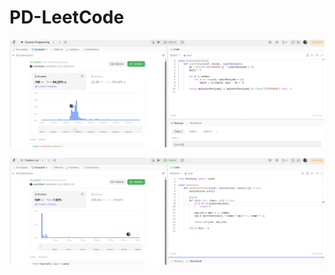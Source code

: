 # PD-LeetCode

![Coin cHANGE](https://github.com/projeto-de-algoritmos-2025/PD-LeetCode/blob/main/img/Captura%20de%20tela%20de%202025-07-12%2015-17-16.png)

![REDUCING](https://github.com/projeto-de-algoritmos-2025/PD-LeetCode/blob/main/img/Captura%20de%20tela%20de%202025-07-12%2015-18-21.png)
